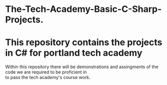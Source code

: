 # The-Tech-Academy-Basic-C-Sharp-Projects.
<h1>This repository contains the projects in C# for portland tech academy</h1>
<p> Within this repository there will be demonstrations and assingments of the code we are required to be proficient in <br>
to pass the tech academy's course work.
